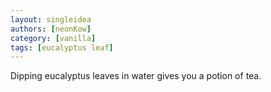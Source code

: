 ```yaml
---
layout: singleidea
authors: [neonKow]
category: [vanilla]
tags: [eucalyptus leaf]
---
```

Dipping eucalyptus leaves in water gives you a potion of tea.

